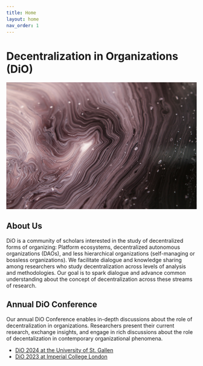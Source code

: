 ```yaml
---
title: Home
layout: home
nav_order: 1
---
```


# Decentralization in Organizations (DiO)

![cover](asset/cover.jpg)

## About Us

DiO is a community of scholars interested in the study of decentralized forms of organizing: Platform ecosystems, decentralized autonomous organizations (DAOs), and less hierarchical organizations (self-managing or bossless organizations). We facilitate dialogue and knowledge sharing among researchers who study decentralization across levels of analysis and methodologies. Our goal is to spark dialogue and advance common understanding about the concept of decentralization across these streams of research.

## Annual DiO Conference

Our annual DiO Conference enables in-depth discussions about the role of decentralization in organizations. Researchers present their current research, exchange insights, and engage in rich discussions about the role of decentalization in contemporary organizational phenomena.

- [DiO 2024 at the University of St. Gallen](https://dio-community.org/dio_2024/dio_2024.html)
- [DiO 2023 at Imperial College London](https://dio-community.org/dio_2023/dio_2023.html)
